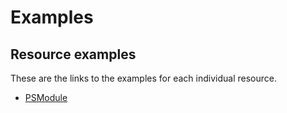 # Examples

## Resource examples

These are the links to the examples for each individual resource.

- [PSModule](Resources/PSModule)
